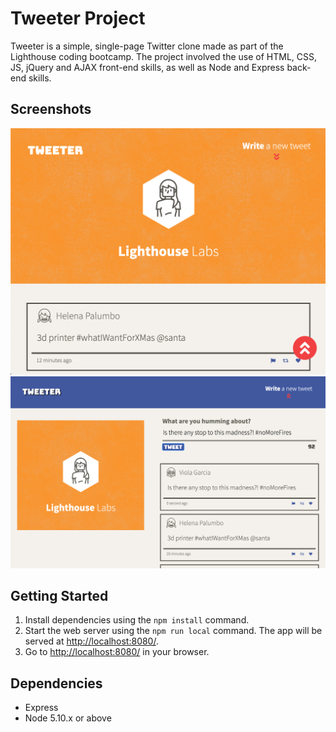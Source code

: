 # Tweeter Project

Tweeter is a simple, single-page Twitter clone made as part of the Lighthouse coding bootcamp. The project involved the use of HTML, CSS, JS, jQuery and AJAX front-end skills, as well as Node and Express back-end skills.

## Screenshots

![Mobile Screenshot](./docs/mobile-page.png "Desktop Screenshot")
![Desktop Screenshot](./docs/desktop-page.png "Desktop Screenshot")

## Getting Started

1. Install dependencies using the `npm install` command.
2. Start the web server using the `npm run local` command. The app will be served at <http://localhost:8080/>.
3. Go to <http://localhost:8080/> in your browser.

## Dependencies

- Express
- Node 5.10.x or above